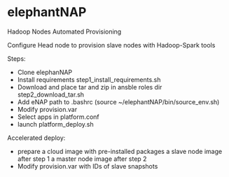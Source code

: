 # elephantNAP
Hadoop Nodes Automated Provisioning

Configure Head node to provision slave nodes with Hadoop-Spark tools 

Steps:
  - Clone elephanNAP
  - Install requirements step1_install_requirements.sh
  - Download and place tar and zip in ansble roles dir step2_download_tar.sh
  - Add eNAP path to .bashrc (source ~/elephantNAP/bin/source_env.sh)
  - Modify provision.var
  - Select apps in platform.conf
  - launch platform_deploy.sh



Accelerated deploy:
  - prepare a cloud image with pre-installed packages
    a slave node image after step 1
    a master node image after step 2
  - Modify provision.var with IDs of slave snapshots

